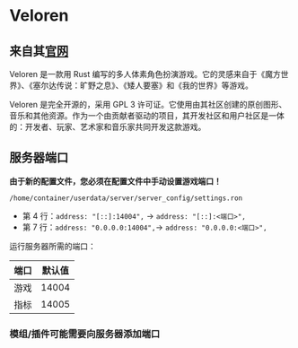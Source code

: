# Veloren

## 来自其[官网](https://veloren.net/)

Veloren 是一款用 Rust 编写的多人体素角色扮演游戏。它的灵感来自于《魔方世界》、《塞尔达传说：旷野之息》、《矮人要塞》和《我的世界》等游戏。

Veloren 是完全开源的，采用 GPL 3 许可证。它使用由其社区创建的原创图形、音乐和其他资源。作为一个由贡献者驱动的项目，其开发社区和用户社区是一体的：开发者、玩家、艺术家和音乐家共同开发这款游戏。

## 服务器端口

**由于新的配置文件，您必须在配置文件中手动设置游戏端口！**

`/home/container/userdata/server/server_config/settings.ron`
- 第 4 行：`address: "[::]:14004",` -> `address: "[::]:<端口>",`
- 第 7 行：`address: "0.0.0.0:14004",`-> `address: "0.0.0.0:<端口>",`

运行服务器所需的端口：

| 端口    | 默认值 |
|---------|---------|
| 游戏    | 14004   |
| 指标    | 14005   |

### 模组/插件可能需要向服务器添加端口 